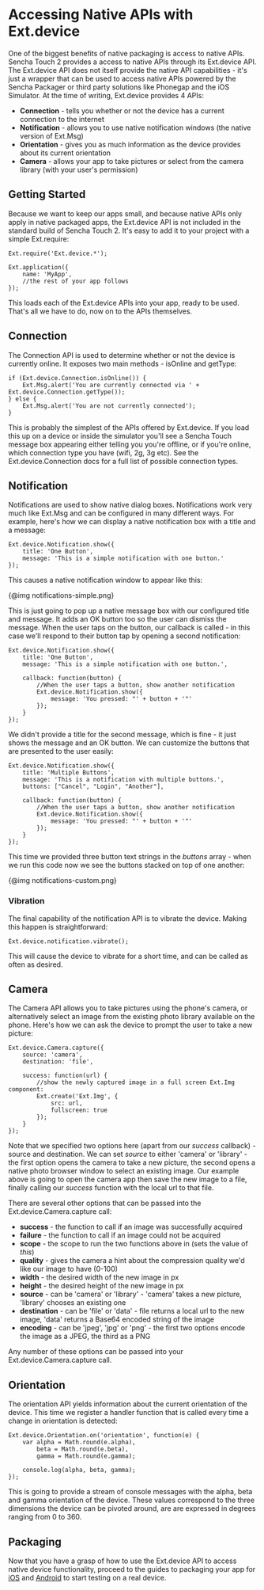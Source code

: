 # Accessing Native APIs with Ext.device

One of the biggest benefits of native packaging is access to native APIs. Sencha Touch 2 provides a access to native APIs through its Ext.device API. The Ext.device API does not itself provide the native API capabilities - it's just a wrapper that can be used to access native APIs powered by the Sencha Packager or third party solutions like Phonegap and the iOS Simulator. At the time of writing, Ext.device provides 4 APIs:

* **Connection** - tells you whether or not the device has a current connection to the internet
* **Notification** - allows you to use native notification windows (the native version of Ext.Msg)
* **Orientation** - gives you as much information as the device provides about its current orientation
* **Camera** - allows your app to take pictures or select from the camera library (with your user's permission)

## Getting Started

Because we want to keep our apps small, and because native APIs only apply in native packaged apps, the Ext.device API is not included in the standard build of Sencha Touch 2. It's easy to add it to your project with a simple Ext.require:

    Ext.require('Ext.device.*');
    
    Ext.application({
        name: 'MyApp',
        //the rest of your app follows
    });

This loads each of the Ext.device APIs into your app, ready to be used. That's all we have to do, now on to the APIs themselves.

## Connection

The Connection API is used to determine whether or not the device is currently online. It exposes two main methods - isOnline and getType:

    if (Ext.device.Connection.isOnline()) {
        Ext.Msg.alert('You are currently connected via ' + Ext.device.Connection.getType());
    } else {
        Ext.Msg.alert('You are not currently connected');
    }

This is probably the simplest of the APIs offered by Ext.device. If you load this up on a device or inside the simulator you'll see a Sencha Touch message box appearing either telling you you're offline, or if you're online, which connection type you have (wifi, 2g, 3g etc). See the Ext.device.Connection docs for a full list of possible connection types.

## Notification

Notifications are used to show native dialog boxes. Notifications work very much like Ext.Msg and can be configured in many different ways. For example, here's how we can display a native notification box with a title and a message:
    
    Ext.device.Notification.show({
        title: 'One Button',
        message: 'This is a simple notification with one button.'
    });

This causes a native notification window to appear like this:

{@img notifications-simple.png}

This is just going to pop up a native message box with our configured title and message. It adds an OK button too so the user can dismiss the message. When the user taps on the button, our callback is called - in this case we'll respond to their button tap by opening a second notification:

    Ext.device.Notification.show({
        title: 'One Button',
        message: 'This is a simple notification with one button.',
        
        callback: function(button) {
            //When the user taps a button, show another notification
            Ext.device.Notification.show({
                message: 'You pressed: "' + button + '"'
            });
        }
    });

We didn't provide a title for the second message, which is fine - it just shows the message and an OK button. We can customize the buttons that are presented to the user easily:

    Ext.device.Notification.show({
        title: 'Multiple Buttons',
        message: 'This is a notification with multiple buttons.',
        buttons: ["Cancel", "Login", "Another"],
        
        callback: function(button) {
            //When the user taps a button, show another notification
            Ext.device.Notification.show({
                message: 'You pressed: "' + button + '"'
            });
        }
    });

This time we provided three button text strings in the *buttons* array - when we run this code now we see the buttons stacked on top of one another:

{@img notifications-custom.png}    

### Vibration

The final capability of the notification API is to vibrate the device. Making this happen is straightforward:

    Ext.device.notification.vibrate();

This will cause the device to vibrate for a short time, and can be called as often as desired.
    
## Camera

The Camera API allows you to take pictures using the phone's camera, or alternatively select an image from the existing photo library available on the phone. Here's how we can ask the device to prompt the user to take a new picture:

    Ext.device.Camera.capture({
        source: 'camera',
        destination: 'file',
        
        success: function(url) {
            //show the newly captured image in a full screen Ext.Img component:
            Ext.create('Ext.Img', {
                src: url,
                fullscreen: true
            });
        }
    });

Note that we specified two options here (apart from our *success* callback) - source and destination. We can set *source* to either 'camera' or 'library' - the first option opens the camera to take a new picture, the second opens a native photo browser window to select an existing image. Our example above is going to open the camera app then save the new image to a file, finally calling our *success* function with the local url to that file.

There are several other options that can be passed into the Ext.device.Camera.capture call:

* **success** - the function to call if an image was successfully acquired
* **failure** - the function to call if an image could not be acquired
* **scope** - the scope to run the two functions above in (sets the value of *this*)
* **quality** - gives the camera a hint about the compression quality we'd like our image to have (0-100)
* **width** - the desired width of the new image in px
* **height** - the desired height of the new image in px
* **source** - can be 'camera' or 'library' - 'camera' takes a new picture, 'library' chooses an existing one
* **destination** - can be 'file' or 'data' - file returns a local url to the new image, 'data' returns a Base64 encoded string of the image
* **encoding** - can be 'jpeg', 'jpg' or 'png' - the first two options encode the image as a JPEG, the third as a PNG

Any number of these options can be passed into your Ext.device.Camera.capture call.

## Orientation

The orientation API yields information about the current orientation of the device. This time we register a handler function that is called every time a change in orientation is detected:

    Ext.device.Orientation.on('orientation', function(e) {
        var alpha = Math.round(e.alpha),
            beta = Math.round(e.beta),
            gamma = Math.round(e.gamma);
        
        console.log(alpha, beta, gamma);
    });

This is going to provide a stream of console messages with the alpha, beta and gamma orientation of the device. These values correspond to the three dimensions the device can be pivoted around, are are expressed in degrees ranging from 0 to 360.

## Packaging

Now that you have a grasp of how to use the Ext.device API to access native device functionality, proceed to the guides to packaging your app for <a href="#!/guide/native_packaging">iOS</a> and <a href="#!/guide/native_android">Android</a> to start testing on a real device.